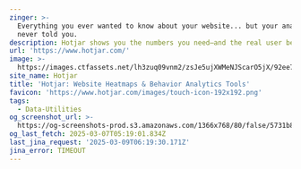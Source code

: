 ```yaml
---
zinger: >-
  Everything you ever wanted to know about your website... but your analytics
  never told you.
description: Hotjar shows you the numbers you need—and the real user behavior behind them
url: 'https://www.hotjar.com/'
image: >-
  https://images.ctfassets.net/lh3zuq09vnm2/zsJe5ujXWMeNJScarO5jX/92ee747a96ef4a5998f9a1b10b2bb737/hotjar_og_image_Jul22.png
site_name: Hotjar
title: 'Hotjar: Website Heatmaps & Behavior Analytics Tools'
favicon: 'https://www.hotjar.com/images/touch-icon-192x192.png'
tags:
  - Data-Utilities
og_screenshot_url: >-
  https://og-screenshots-prod.s3.amazonaws.com/1366x768/80/false/5731b85f9568f26f62c871acb318d48bbfcf7c51040d75c319683906e63a4b6c.jpeg
og_last_fetch: 2025-03-07T05:19:01.834Z
last_jina_request: '2025-03-09T06:19:30.171Z'
jina_error: TIMEOUT
---
```


